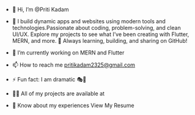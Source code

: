 - 👋 Hi, I’m @Priti Kadam

- 👀 I build dynamic apps and websites using modern tools and technologies.Passionate about coding, problem-solving, and clean UI/UX.
Explore my projects to see what I’ve been creating with Flutter, MERN, and more.
📌 Always learning, building, and sharing on GitHub!
- 🌱 I’m currently working on MERN and Flutter 
- 📫 How to reach me pritikadam2325@gmail.com
- ⚡ Fun fact: I am dramatic 🎭🤗
- 👨‍💻 All of my projects are available at
- 📄 Know about my experiences View My Resume 


<!---
Priti0308/Priti0308 is a ✨ special ✨ repository because its `README.md` (this file) appears on your GitHub profile.
You can click the Preview link to take a look at your changes.
--->

